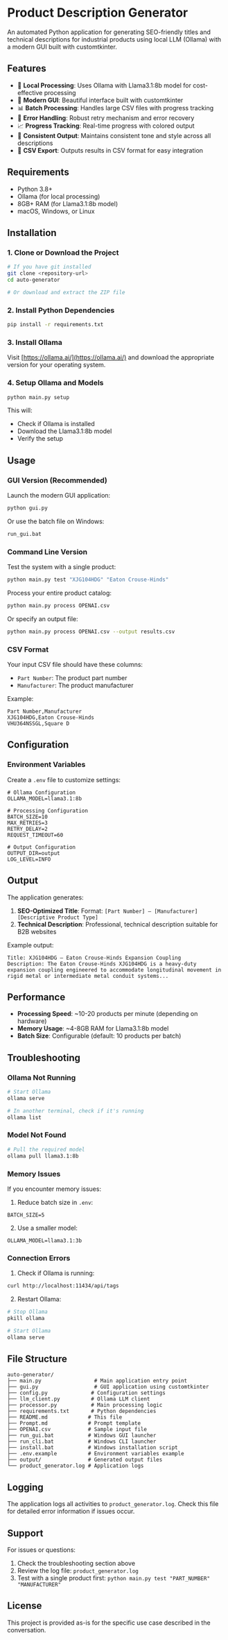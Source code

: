 # Product Description Generator

An automated Python application for generating SEO-friendly titles and technical descriptions for industrial products using local LLM (Ollama) with a modern GUI built with customtkinter.

## Features

- 🚀 **Local Processing**: Uses Ollama with Llama3.1:8b model for cost-effective processing
- 🎨 **Modern GUI**: Beautiful interface built with customtkinter
- 📊 **Batch Processing**: Handles large CSV files with progress tracking
- 🔄 **Error Handling**: Robust retry mechanism and error recovery
- 📈 **Progress Tracking**: Real-time progress with colored output
- 🎯 **Consistent Output**: Maintains consistent tone and style across all descriptions
- 💾 **CSV Export**: Outputs results in CSV format for easy integration

## Requirements

- Python 3.8+
- Ollama (for local processing)
- 8GB+ RAM (for Llama3.1:8b model)
- macOS, Windows, or Linux

## Installation

### 1. Clone or Download the Project

```bash
# If you have git installed
git clone <repository-url>
cd auto-generator

# Or download and extract the ZIP file
```

### 2. Install Python Dependencies

```bash
pip install -r requirements.txt
```

### 3. Install Ollama

Visit [https://ollama.ai/](https://ollama.ai/) and download the appropriate version for your operating system.

### 4. Setup Ollama and Models

```bash
python main.py setup
```

This will:
- Check if Ollama is installed
- Download the Llama3.1:8b model
- Verify the setup

## Usage

### GUI Version (Recommended)

Launch the modern GUI application:

```bash
python gui.py
```

Or use the batch file on Windows:
```bash
run_gui.bat
```

### Command Line Version

Test the system with a single product:

```bash
python main.py test "XJG104HDG" "Eaton Crouse-Hinds"
```

Process your entire product catalog:

```bash
python main.py process OPENAI.csv
```

Or specify an output file:

```bash
python main.py process OPENAI.csv --output results.csv
```

### CSV Format

Your input CSV file should have these columns:
- `Part Number`: The product part number
- `Manufacturer`: The product manufacturer

Example:
```csv
Part Number,Manufacturer
XJG104HDG,Eaton Crouse-Hinds
VHU364NSSGL,Square D
```

## Configuration

### Environment Variables

Create a `.env` file to customize settings:

```env
# Ollama Configuration
OLLAMA_MODEL=llama3.1:8b

# Processing Configuration
BATCH_SIZE=10
MAX_RETRIES=3
RETRY_DELAY=2
REQUEST_TIMEOUT=60

# Output Configuration
OUTPUT_DIR=output
LOG_LEVEL=INFO
```

## Output

The application generates:

1. **SEO-Optimized Title**: Format: `[Part Number] – [Manufacturer] [Descriptive Product Type]`
2. **Technical Description**: Professional, technical description suitable for B2B websites

Example output:
```
Title: XJG104HDG – Eaton Crouse‑Hinds Expansion Coupling
Description: The Eaton Crouse‑Hinds XJG104HDG is a heavy‑duty expansion coupling engineered to accommodate longitudinal movement in rigid metal or intermediate metal conduit systems...
```

## Performance

- **Processing Speed**: ~10-20 products per minute (depending on hardware)
- **Memory Usage**: ~4-8GB RAM for Llama3.1:8b model
- **Batch Size**: Configurable (default: 10 products per batch)

## Troubleshooting

### Ollama Not Running

```bash
# Start Ollama
ollama serve

# In another terminal, check if it's running
ollama list
```

### Model Not Found

```bash
# Pull the required model
ollama pull llama3.1:8b
```

### Memory Issues

If you encounter memory issues:

1. Reduce batch size in `.env`:
```env
BATCH_SIZE=5
```

2. Use a smaller model:
```env
OLLAMA_MODEL=llama3.1:3b
```

### Connection Errors

1. Check if Ollama is running:
```bash
curl http://localhost:11434/api/tags
```

2. Restart Ollama:
```bash
# Stop Ollama
pkill ollama

# Start Ollama
ollama serve
```

## File Structure

```
auto-generator/
├── main.py                 # Main application entry point
├── gui.py                  # GUI application using customtkinter
├── config.py              # Configuration settings
├── llm_client.py          # Ollama LLM client
├── processor.py           # Main processing logic
├── requirements.txt       # Python dependencies
├── README.md             # This file
├── Prompt.md             # Prompt template
├── OPENAI.csv            # Sample input file
├── run_gui.bat           # Windows GUI launcher
├── run_cli.bat           # Windows CLI launcher
├── install.bat           # Windows installation script
├── .env.example          # Environment variables example
├── output/               # Generated output files
└── product_generator.log # Application logs
```

## Logging

The application logs all activities to `product_generator.log`. Check this file for detailed error information if issues occur.

## Support

For issues or questions:

1. Check the troubleshooting section above
2. Review the log file: `product_generator.log`
3. Test with a single product first: `python main.py test "PART_NUMBER" "MANUFACTURER"`

## License

This project is provided as-is for the specific use case described in the conversation.